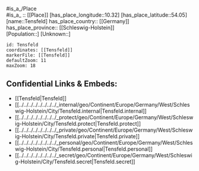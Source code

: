 ﻿---
location: [54.05,10.32] 
mapzoom: [7,12] 
mapmarker: city 
type: City
tags:
- geo/City


SpocWebEntityId: 34811
isDeleted: false
confidential: public

---
#is_a_/Place  
#is_a_ :: [[Place]] 
[has_place_longitude::10.32] 
[has_place_latitude::54.05] 
[name::Tensfeld] 
has_place_country:: [[Germany]]  
has_place_province:: [[Schleswig-Holstein]]  
[Population::] 
[Unknown::] 


```leaflet
id: Tensfeld
coordinates: [[Tensfeld]] 
markerFile: [[Tensfeld]] 
defaultZoom: 11 
maxZoom: 18
```


## Confidential Links & Embeds: 
- [[Tensfeld|Tensfeld]]  
- [[../../../../../../../../_internal/geo/Continent/Europe/Germany/West/Schleswig-Holstein/City/Tensfeld.internal|Tensfeld.internal]] 
- [[../../../../../../../../_protect/geo/Continent/Europe/Germany/West/Schleswig-Holstein/City/Tensfeld.protect|Tensfeld.protect]] 
- [[../../../../../../../../_private/geo/Continent/Europe/Germany/West/Schleswig-Holstein/City/Tensfeld.private|Tensfeld.private]] 
- [[../../../../../../../../_personal/geo/Continent/Europe/Germany/West/Schleswig-Holstein/City/Tensfeld.personal|Tensfeld.personal]] 
- [[../../../../../../../../_secret/geo/Continent/Europe/Germany/West/Schleswig-Holstein/City/Tensfeld.secret|Tensfeld.secret]] 
